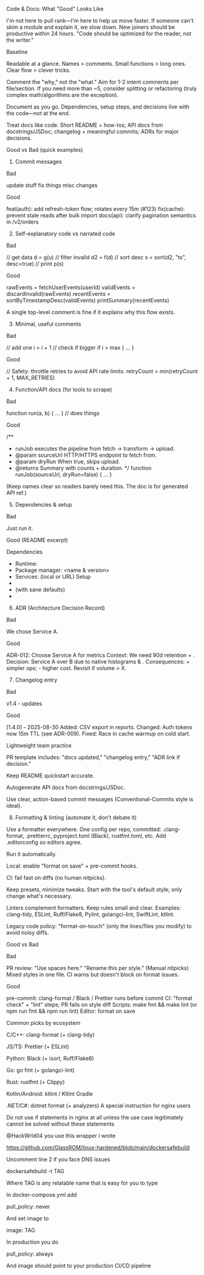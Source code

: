Code & Docs: What "Good" Looks Like

I'm not here to pull rank—I'm here to help us move faster. If someone can't skim a module and explain it, we slow down. New joiners should be productive within 24 hours. "Code should be optimized for the reader, not the writer."

Baseline

Readable at a glance. Names > comments. Small functions > long ones. Clear flow > clever tricks.

Comment the "why," not the "what." Aim for 1-2 intent comments per file/section. If you need more than ~5, consider splitting or refactoring (truly complex math/algorithms are the exception).

Document as you go. Dependencies, setup steps, and decisions live with the code—not at the end.

Treat docs like code. Short README + how-tos; API docs from docstrings/JSDoc; changelog + meaningful commits; ADRs for major decisions.

Good vs Bad (quick examples)

1. Commit messages

Bad

update stuff
fix things
misc changes

Good

feat(auth): add refresh-token flow; rotates every 15m (#123)
fix(cache): prevent stale reads after bulk import
docs(api): clarify pagination semantics in /v2/orders

2. Self-explanatory code vs narrated code

Bad

// get data
d = g(u)
// filter invalid
d2 = f(d)
// sort desc
s = sort(d2, "ts", desc=true)
// print
p(s)

Good

rawEvents = fetchUserEvents(userId)
validEvents = discardInvalid(rawEvents)
recentEvents = sortByTimestampDesc(validEvents)
printSummary(recentEvents)

A single top-level comment is fine if it explains why this flow exists.

3. Minimal, useful comments

Bad

// add one
i = i + 1
// check if bigger
if i > max { ... }

Good

// Safety: throttle retries to avoid API rate limits.
retryCount = min(retryCount + 1, MAX_RETRIES)

4. Function/API docs (for tools to scrape)

Bad

function run(a, b) { ... } // does things

Good

/\*\*

- runJob executes the pipeline from fetch → transform → upload.
- @param sourceUrl HTTP/HTTPS endpoint to fetch from.
- @param dryRun When true, skips upload.
- @returns Summary with counts + duration.
  \*/
  function runJob(sourceUrl, dryRun=false) { ... }

(Keep names clear so readers barely need this. The doc is for generated API ref.)

5. Dependencies & setup

Bad

Just run it.

Good (README excerpt)

Dependencies

- Runtime: <version>
- Package manager: <name & version>
- Services: <DB name> (local or URL)
  Setup
- <install cmd>
- <env vars required> (with sane defaults)
- <how to run tests>

6. ADR (Architecture Decision Record)

Bad

We chose Service A.

Good

ADR-012: Choose Service A for metrics
Context: We need 90d retention + <feature>.
Decision: Service A over B due to native histograms & <reason>.
Consequences: + simpler ops; - higher cost. Revisit if volume > X.

7. Changelog entry

Bad

v1.4 - updates

Good

[1.4.0] - 2025-08-30
Added: CSV export in reports.
Changed: Auth tokens now 15m TTL (see ADR-009).
Fixed: Race in cache warmup on cold start.

Lightweight team practice

PR template includes: "docs updated," "changelog entry," "ADR link if decision."

Keep README quickstart accurate.

Autogenerate API docs from docstrings/JSDoc.

Use clear, action-based commit messages (Conventional-Commits style is ideal).

8. Formatting & linting (automate it, don't debate it)

Use a formatter everywhere. One config per repo, committed: .clang-format, .prettierrc, pyproject.toml (Black), rustfmt.toml, etc. Add .editorconfig so editors agree.

Run it automatically.

Local: enable "format on save" + pre-commit hooks.

CI: fail fast on diffs (no human nitpicks).

Keep presets, minimize tweaks. Start with the tool's default style; only change what's necessary.

Linters complement formatters. Keep rules small and clear. Examples: clang-tidy, ESLint, Ruff/Flake8, Pylint, golangci-lint, SwiftLint, ktlint.

Legacy code policy: "format-on-touch" (only the lines/files you modify) to avoid noisy diffs.

Good vs Bad

Bad

PR review: "Use spaces here." "Rename this per style." (Manual nitpicks)
Mixed styles in one file.
CI warns but doesn't block on format issues.

Good

pre-commit: clang-format / Black / Prettier runs before commit
CI: "format check" + "lint" steps; PR fails on style diff
Scripts: make fmt && make lint (or npm run fmt && npm run lint)
Editor: format on save

Common picks by ecosystem

C/C++: clang-format (+ clang-tidy)

JS/TS: Prettier (+ ESLint)

Python: Black (+ isort, Ruff/Flake8)

Go: go fmt (+ golangci-lint)

Rust: rustfmt (+ Clippy)

Kotlin/Android: ktlint / Ktlint Gradle

.NET/C#: dotnet format (+ analyzers)
A special instruction for nginx users

Do not use if statements in nginx at all unless the use case legitimately cannot be solved without these statements

@HackWrld04 you use this wrapper i wrote

https://github.com/GlassROM/linux-hardened/blob/main/dockersafebuild

Uncomment line 2 if you face DNS issues

dockersafebuild -t TAG

Where TAG is any relatable name that is easy for you to type

In docker-compose.yml add

pull_policy: never

And set image to

image: TAG

In production you do

pull_policy: always

And image should point to your production CI/CD pipeline
